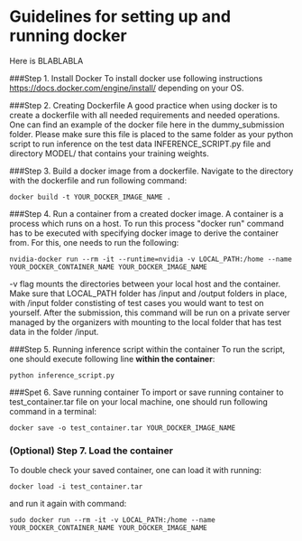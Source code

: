 # Guidelines for setting up and running docker

Here is BLABLABLA

###Step 1. Install Docker
To install docker use following instructions https://docs.docker.com/engine/install/ depending on your OS.

###Step 2. Creating Dockerfile
A good practice when using docker is to create a dockerfile with all needed requirements and needed operations. One can find an example of the docker file here in the dummy_submission folder. Please make sure this file is placed to the same folder as your python script to run inference on the test data INFERENCE_SCRIPT.py file and directory MODEL/ that contains your training weights.

###Step 3. Build a docker image from a dockerfile.
Navigate to the directory with the dockerfile and run following command:

```console
docker build -t YOUR_DOCKER_IMAGE_NAME .
```

###Step 4. Run a container from a created docker image.
A container is a process which runs on a host. To run this process "docker run" command has to be executed with specifying docker image to derive the container from. For this, one needs to run the following:
```console
nvidia-docker run --rm -it --runtime=nvidia -v LOCAL_PATH:/home --name YOUR_DOCKER_CONTAINER_NAME YOUR_DOCKER_IMAGE_NAME
```
-v flag mounts the directories between your local host and the container. Make sure that LOCAL_PATH folder has /input and /output folders in place, with /input folder constisting of test cases you would want to test on yourself. After the submission, this command will be run on a private server managed by the organizers with mounting to the local folder that has test data in the folder /input. 

###Step 5. Running inference script within the container
To run the script, one should execute following line **within the container**:
```console
python inference_script.py
```
###Spet 6. Save running container
To import or save running container to test_container.tar file on your local machine, one should run following command in a terminal:
```console
docker save -o test_container.tar YOUR_DOCKER_IMAGE_NAME
```
### (Optional) Step 7. Load the container 

To double check your saved container, one can load it with running:
```console
docker load -i test_container.tar
```
and run it again with command:
```console
sudo docker run --rm -it -v LOCAL_PATH:/home --name YOUR_DOCKER_CONTAINER_NAME YOUR_DOCKER_IMAGE_NAME
```